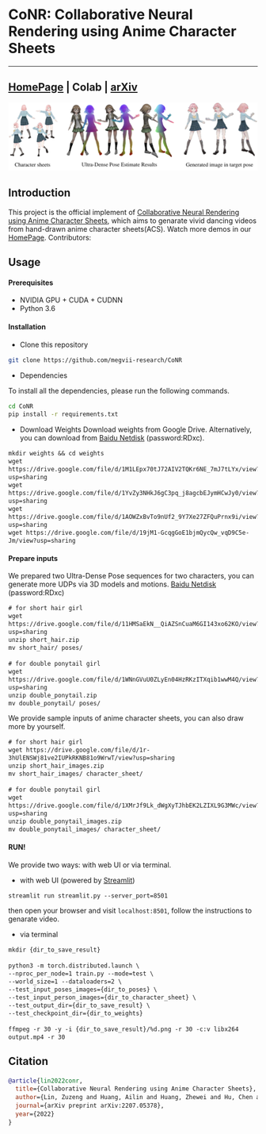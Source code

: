 # CoNR: Collaborative Neural Rendering using Anime Character Sheets

---

## [HomePage](https://conr.ml) | Colab | [arXiv](https://arxiv.org/abs/2207.05378)

![image](images/MAIN.png)


## Introduction

This project is the official implement of [Collaborative Neural Rendering using Anime Character Sheets](https://arxiv.org/abs/2207.05378), which aims to genarate vivid dancing videos from hand-drawn anime character sheets(ACS). Watch more demos in our [HomePage](https://conr.ml).
Contributors:

## Usage

#### Prerequisites

* NVIDIA GPU + CUDA + CUDNN
* Python 3.6

#### Installation

* Clone this repository

```bash
git clone https://github.com/megvii-research/CoNR
```

* Dependencies

To install all the dependencies, please run the following commands.

```bash
cd CoNR
pip install -r requirements.txt
```

* Download Weights
Download weights from Google Drive. Alternatively, you can download from [Baidu Netdisk](https://pan.baidu.com/s/1U11iIk-DiJodgCveSzB6ig?pwd=RDxc) (password:RDxc).

```
mkdir weights && cd weights
wget https://drive.google.com/file/d/1M1LEpx70tJ72AIV2TQKr6NE_7mJ7tLYx/view?usp=sharing
wget https://drive.google.com/file/d/1YvZy3NHkJ6gC3pq_j8agcbEJymHCwJy0/view?usp=sharing
wget https://drive.google.com/file/d/1AOWZxBvTo9nUf2_9Y7Xe27ZFQuPrnx9i/view?usp=sharing
wget https://drive.google.com/file/d/19jM1-GcqgGoE1bjmQycQw_vqD9C5e-Jm/view?usp=sharing
```

#### Prepare inputs
We prepared two Ultra-Dense Pose sequences for two characters, you can generate more UDPs via 3D models and motions. 
[Baidu Netdisk](https://pan.baidu.com/s/1hWvz4iQXnVTaTSb6vu1NBg?pwd=RDxc) (password:RDxc) 

```
# for short hair girl
wget https://drive.google.com/file/d/11HMSaEkN__QiAZSnCuaM6GI143xo62KO/view?usp=sharing
unzip short_hair.zip
mv short_hair/ poses/

# for double ponytail girl
wget https://drive.google.com/file/d/1WNnGVuU0ZLyEn04HzRKzITXqib1wwM4Q/view?usp=sharing
unzip double_ponytail.zip
mv double_ponytail/ poses/
```

We provide sample inputs of anime character sheets, you can also draw more by yourself.

```
# for short hair girl
wget https://drive.google.com/file/d/1r-3hUlENSWj81ve2IUPkRKNB81o9WrwT/view?usp=sharing
unzip short_hair_images.zip
mv short_hair_images/ character_sheet/

# for double ponytail girl
wget https://drive.google.com/file/d/1XMrJf9Lk_dWgXyTJhbEK2LZIXL9G3MWc/view?usp=sharing
unzip double_ponytail_images.zip
mv double_ponytail_images/ character_sheet/
```

#### RUN!
We provide two ways: with web UI or via terminal.

* with web UI (powered by [Streamlit](https://streamlit.io/))

```
streamlit run streamlit.py --server_port=8501
```
then open your browser and visit `localhost:8501`, follow the instructions to genarate video.

* via terminal

```
mkdir {dir_to_save_result}

python3 -m torch.distributed.launch \
--nproc_per_node=1 train.py --mode=test \
--world_size=1 --dataloaders=2 \
--test_input_poses_images={dir_to_poses} \
--test_input_person_images={dir_to_character_sheet} \
--test_output_dir={dir_to_save_result} \
--test_checkpoint_dir={dir_to_weights}

ffmpeg -r 30 -y -i {dir_to_save_result}/%d.png -r 30 -c:v libx264 output.mp4 -r 30
```

## Citation
```bibtex
@article{lin2022conr,
  title={Collaborative Neural Rendering using Anime Character Sheets},
  author={Lin, Zuzeng and Huang, Ailin and Huang, Zhewei and Hu, Chen and Zhou, Shuchang},
  journal={arXiv preprint arXiv:2207.05378},
  year={2022}
}
```


